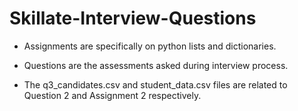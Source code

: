 # Skillate-Interview-Questions

- Assignments are specifically on python lists and dictionaries.

- Questions are the assessments asked during interview process.

- The q3_candidates.csv and student_data.csv files are related to Question 2 and Assignment 2 respectively.

